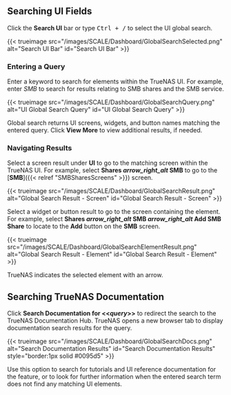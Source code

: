 &NewLine;

## Searching UI Fields

Click the **Search UI** bar or type <kbd>Ctrl + /</kbd> to select the UI global search.

{{< trueimage src="/images/SCALE/Dashboard/GlobalSearchSelected.png" alt="Search UI Bar" id="Search UI Bar" >}}

### Entering a Query

Enter a keyword to search for elements within the TrueNAS UI.
For example, enter *SMB* to search for results relating to SMB shares and the SMB service.

{{< trueimage src="/images/SCALE/Dashboard/GlobalSearchQuery.png" alt="UI Global Search Query" id="UI Global Search Query" >}}

Global search returns UI screens, widgets, and button names matching the entered query.
Click **View More** to view additional results, if needed.

### Navigating Results

Select a screen result under **UI** to go to the matching screen within the TrueNAS UI.
For example, select **Shares <i class="material-icons" aria-hidden="true" title="Arrow Right">arrow_right_alt</i> SMB** to go to the [**SMB**]({{< relref "SMBSharesScreens" >}}) screen.

{{< trueimage src="/images/SCALE/Dashboard/GlobalSearchResult.png" alt="Global Search Result - Screen" id="Global Search Result - Screen" >}}

Select a widget or button result to go to the screen containing the element.
For example, select **Shares <i class="material-icons" aria-hidden="true" title="Arrow Right">arrow_right_alt</i> SMB <i class="material-icons" aria-hidden="true" title="Arrow Right">arrow_right_alt</i> Add SMB Share** to locate to the **Add** button on the **SMB** screen.

{{< trueimage src="/images/SCALE/Dashboard/GlobalSearchElementResult.png" alt="Global Search Result - Element" id="Global Search Result - Element" >}}

TrueNAS indicates the selected element with an arrow.

## Searching TrueNAS Documentation

Click **Search Documentation for <<*query*>>** to redirect the search to the TrueNAS Documentation Hub.
TrueNAS opens a new browser tab to display documentation search results for the query.

<!-- Update  image with results from the 24.10 branch, after branching for 24.10 has been completed and the redirect is updated away from master/nightlies-->
{{< trueimage src="/images/SCALE/Dashboard/GlobalSearchDocs.png" alt="Search Documentation Results" id="Search Documentation Results" style="border:1px solid #0095d5" >}}

Use this option to search for tutorials and UI reference documentation for the feature, or to look for further information when the entered search term does not find any matching UI elements.
